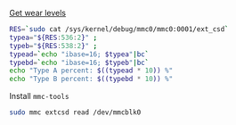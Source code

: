 [Get wear levels](https://electronics.stackexchange.com/questions/218914/how-long-until-my-emmc-is-dead)

```bash
RES=`sudo cat /sys/kernel/debug/mmc0/mmc0:0001/ext_csd`
typea="${RES:536:2}" ;
typeb="${RES:538:2}" ;
typead=`echo "ibase=16; $typea"|bc`
typebd=`echo "ibase=16; $typeb"|bc`
echo "Type A percent: $((typead * 10)) %"
echo "Type B percent: $((typebd * 10)) %"
```

Install `mmc-tools`

```bash
sudo mmc extcsd read /dev/mmcblk0
```
